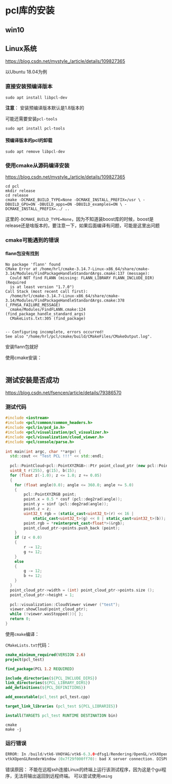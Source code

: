 # pcl库的安装

## win10

## Linux系统

https://blog.csdn.net/mystyle_/article/details/109827365

以Ubuntu 18.04为例

### 直接安装预编译版本

```
sudo apt install libpcl-dev
```

**注意**：
安装预编译版本默认是1.8版本的

可能还需要安装`pcl-tools`

```
sudo apt install pcl-tools
```

#### 预编译版本的pcl的卸载

```
sudo apt remove libpcl-dev
```

### 使用cmake从源码编译安装

https://blog.csdn.net/mystyle_/article/details/109827365

```
cd pcl 
mkdir release 
cd release
cmake -DCMAKE_BUILD_TYPE=None -DCMAKE_INSTALL_PREFIX=/usr \ -DBUILD_GPU=ON -DBUILD_apps=ON -DBUILD_examples=ON \ -DCMAKE_INSTALL_PREFIX=../ ..
```

这里的`-DCMAKE_BUILD_TYPE=None`，因为不知道装boost库的时候，boost是release还是啥版本的，要注意一下，如果后面编译有问题，可能是这里出问题

### cmake可能遇到的错误

#### flann包没有找到

```
No package 'flann' found
CMake Error at /home/hrl/cmake-3.14.7-Linux-x86_64/share/cmake-3.14/Modules/FindPackageHandleStandardArgs.cmake:137 (message):
  Could NOT find FLANN (missing: FLANN_LIBRARY FLANN_INCLUDE_DIR) (Required
  is at least version "1.7.0")
Call Stack (most recent call first):
  /home/hrl/cmake-3.14.7-Linux-x86_64/share/cmake-3.14/Modules/FindPackageHandleStandardArgs.cmake:378 (_FPHSA_FAILURE_MESSAGE)
  cmake/Modules/FindFLANN.cmake:124 (find_package_handle_standard_args)
  CMakeLists.txt:305 (find_package)


-- Configuring incomplete, errors occurred!
See also "/home/hrl/pcl/cmake/build/CMakeFiles/CMakeOutput.log".
```

安装flann包就好

使用cmake安装：

```

```

## 测试安装是否成功

https://blog.csdn.net/fsencen/article/details/79386570

### 测试代码

```cpp
#include <iostream>
#include <pcl/common/common_headers.h>
#include <pcl/io/pcd_io.h>
#include <pcl/visualization/pcl_visualizer.h>
#include <pcl/visualization/cloud_viewer.h>
#include <pcl/console/parse.h>
 
int main(int argc, char **argv) {
  std::cout << "Test PCL !!!" << std::endl;
    
  pcl::PointCloud<pcl::PointXYZRGB>::Ptr point_cloud_ptr (new pcl::PointCloud<pcl::PointXYZRGB>);
  uint8_t r(255), g(15), b(15);
  for (float z(-1.0); z <= 1.0; z += 0.05)
  {
    for (float angle(0.0); angle <= 360.0; angle += 5.0)
    {
	    pcl::PointXYZRGB point;
	    point.x = 0.5 * cosf (pcl::deg2rad(angle));
	    point.y = sinf (pcl::deg2rad(angle));
	    point.z = z;
	    uint32_t rgb = (static_cast<uint32_t>(r) << 16 |
		    static_cast<uint32_t>(g) << 8 | static_cast<uint32_t>(b));
	    point.rgb = *reinterpret_cast<float*>(&rgb);
	    point_cloud_ptr->points.push_back (point);
    }
    if (z < 0.0)
    {
	    r -= 12;
	    g += 12;
    }
    else
    {
	    g -= 12;
	    b += 12;
    }
  }
  point_cloud_ptr->width = (int) point_cloud_ptr->points.size ();
  point_cloud_ptr->height = 1;
    
  pcl::visualization::CloudViewer viewer ("test");
  viewer.showCloud(point_cloud_ptr);
  while (!viewer.wasStopped()){ };
  return 0;
}
```

使用`cmake`编译：

`CMakeLists.txt`代码：
```cmake
cmake_minimum_required(VERSION 2.6)
project(pcl_test)

find_package(PCL 1.2 REQUIRED)

include_directories(${PCL_INCLUDE_DIRS})
link_directories(${PCL_LIBRARY_DIRS})
add_definitions(${PCL_DEFINITIONS})

add_executable(pcl_test pcl_test.cpp)

target_link_libraries (pcl_test ${PCL_LIBRARIES})

install(TARGETS pcl_test RUNTIME DESTINATION bin)
```

```
cmake 
make -j

```

### 运行错误

```c
ERROR: In /build/vtk6-VHOYAG/vtk6-6.3.0+dfsg1/Rendering/OpenGL/vtkXOpenGLRenderWindow.cxx, line 1475
vtkXOpenGLRenderWindow (0x7f29f000ff70): bad X server connection. DISPLAY=Aborted (core dumped)
```

错误原因：
不能在远程ssh连接Linux的终端上运行该测试程序，因为这是个gui程序，无法将输出返回到远程终端。
可以尝试使用`xming`
